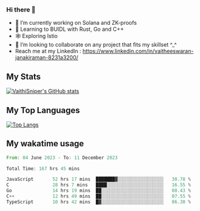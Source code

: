 ### Hi there 👋

- 🔭 I’m currently working on Solana and ZK-proofs
- 📖 Learning to BUIDL with Rust, Go and C++
- 🕸️ Exploring Istio
- 👯 I’m looking to collaborate on any project that fits my skillset ^_^
- Reach me at my LinkedIn : https://www.linkedin.com/in/vaitheeswaran-janakiraman-8231a3200/

## My Stats
[![VaithiSniper's GitHub stats](https://github-readme-stats.vercel.app/api?username=VaithiSniper&hide=stars&theme=radical)](https://github.com/anuraghazra/github-readme-stats)

## My Top Languages

[![Top Langs](https://github-readme-stats.vercel.app/api/top-langs/?username=VaithiSniper&layout=compact)](https://github.com/anuraghazra/github-readme-stats)

## My wakatime usage

<!--START_SECTION:waka-->

```rust
From: 04 June 2023 - To: 11 December 2023

Total Time: 167 hrs 45 mins

JavaScript       52 hrs 17 mins  ███████▓░░░░░░░░░░░░░░░░░   30.78 %
C                28 hrs 7 mins   ████░░░░░░░░░░░░░░░░░░░░░   16.55 %
Go               14 hrs 19 mins  ██░░░░░░░░░░░░░░░░░░░░░░░   08.43 %
C++              12 hrs 49 mins  ██░░░░░░░░░░░░░░░░░░░░░░░   07.55 %
TypeScript       10 hrs 42 mins  █▓░░░░░░░░░░░░░░░░░░░░░░░   06.30 %
```

<!--END_SECTION:waka-->
